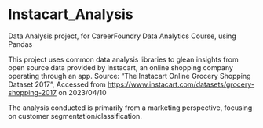 # Instacart_Analysis
Data Analysis project, for CareerFoundry Data Analytics Course, using Pandas

This project uses common data analysis libraries to glean insights from open source data provided by Instacart, an online shopping company operating through an app. Source: “The Instacart Online Grocery Shopping Dataset 2017”, Accessed from https://www.instacart.com/datasets/grocery-shopping-2017 on 2023/04/10

The analysis conducted is primarily from a marketing perspective, focusing on customer segmentation/classification.
